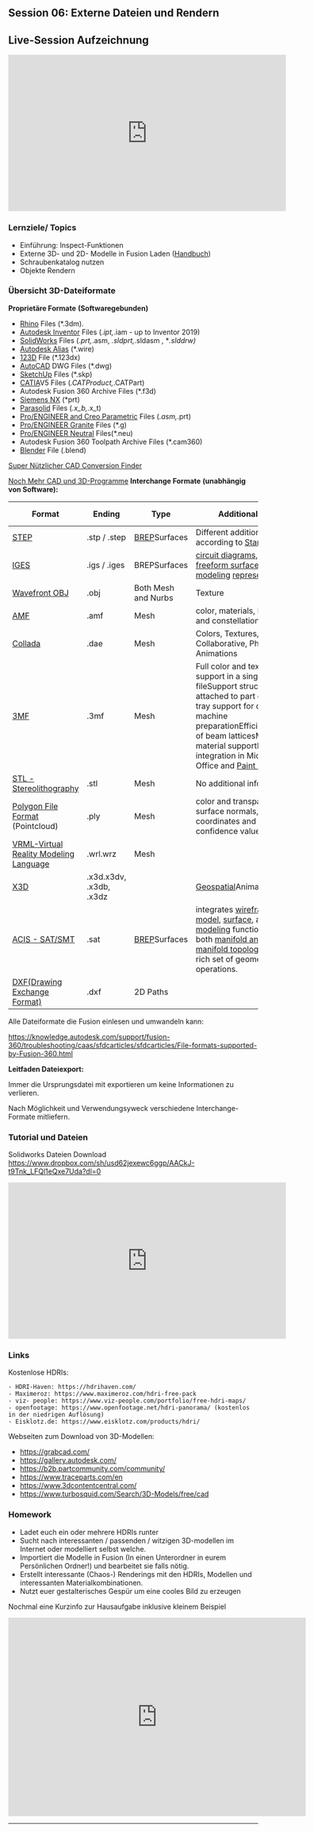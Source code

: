 ## Session 06: Externe Dateien und Rendern

## Live-Session Aufzeichnung

<iframe width="560" height="315" src="https://www.youtube-nocookie.com/embed/ZNWzxA65790" title="YouTube video player" frameborder="0" allow="accelerometer; autoplay; clipboard-write; encrypted-media; gyroscope; picture-in-picture" allowfullscreen></iframe>

### Lernziele/ Topics

- Einführung: Inspect-Funktionen
- Externe 3D- und 2D- Modelle in Fusion Laden ([Handbuch](https://www.autodesk.com/products/fusion-360/blog/data-exchange-in-fusion-360-part-1/))
- Schraubenkatalog nutzen
- Objekte Rendern

### Übersicht 3D-Dateiformate

**Proprietäre Formate** **(Softwaregebunden)**

- [Rhino](https://www.rhino3d.com/) Files (*.3dm).
- [Autodesk Inventor](https://www.autodesk.com/products/inventor/overview) Files (*.ipt,*.iam - up to Inventor 2019)
- [SolidWorks](https://www.solidworks.com/) Files (*.prt,*.asm, *.sldprt,*.sldasm , **.slddrw)* <!-- markdown-link-check-disable-line -->
- [Autodesk Alias](https://www.autodesk.com/products/alias-products/overview?plc=ALSCPTterm=1-YEARsupport=ADVANCEDquantity=1) (*.wire)
- [123D](https://www.autodesk.com/solutions/123d-apps) File (*.123dx)
- [AutoCAD](https://www.autodesk.com/products/autocad/overview?support=ADVANCED) DWG Files (*.dwg)
- [SketchUp](https://www.sketchup.com/products/sketchup-pro) Files (*.skp)
- [CATIA](https://www.3ds.com/de/produkte-und-services/catia/)V5 Files (*.CATProduct,*.CATPart)
- Autodesk Fusion 360 Archive Files (*.f3d)
- [Siemens NX](https://www.plm.automation.siemens.com/global/en/products/nx/) (*prt)
- [Parasolid](https://de.wikipedia.org/wiki/Parasolid) Files (*.x_b,*.x_t)
- [Pro/ENGINEER and Creo Parametric](https://www.ptc.com/en/products/creo/whats-new) Files (*.asm,*.prt)
- [Pro/ENGINEER Granite](https://www.ptc.com/de/~/media/DE/Files/PDFs/CAD/GRANITE_Interoperability_Kernel.ashx?la=en) Files (*.g)
- [Pro/ENGINEER Neutral](http://support.ptc.com/help/creo/creo_pma/usascii/index.html#page/data_exchange/interface/About_Part_and_Assembly_Neutral_Files.html) Files(*.neu)
- Autodesk Fusion 360 Toolpath Archive Files (*.cam360)
- [Blender](https://www.blender.org/) File (.blend)

[Super Nützlicher CAD Conversion Finder](https://www.cadforum.cz/cadforum_en/formats.asp)

[Noch Mehr CAD und 3D-Programme](https://en.wikipedia.org/wiki/Comparison_of_computer-aided_design_software)
**Interchange Formate** **(unabhängig** **von Software):**

| Format                                                       | Ending                  | Type                                                         | Additional Data                                              | Used in | Notes                                 |
| ------------------------------------------------------------ | ----------------------- | ------------------------------------------------------------ | ------------------------------------------------------------ | ------- | ------------------------------------- |
| [STEP](https://en.wikipedia.org/wiki/ISO_10303)              | .stp / .step            | [BREP](https://en.wikipedia.org/wiki/Boundary_representation)Surfaces | Different additional  data according to [Standards](https://en.wikipedia.org/wiki/ISO_10303#Coverage_of_STEP_Application_Protocols_(AP)) |         | Most standard file format             |
| [IGES](https://en.wikipedia.org/wiki/IGES)                   | .igs / .iges            | BREPSurfaces                                                 | [circuit diagrams](https://en.wikipedia.org/wiki/Circuit_diagram), [wireframe](https://en.wikipedia.org/wiki/Wire_frame_model), [freeform surface](https://en.wikipedia.org/wiki/Freeform_surface_modelling) or [solid modeling](https://en.wikipedia.org/wiki/Solid_modeling) [representations](https://en.wikipedia.org/wiki/Representation_(arts)) |         | Not updated since 1994                |
| [Wavefront OBJ](https://en.wikipedia.org/wiki/Wavefront_.obj_file) | .obj                    | Both Mesh and Nurbs                                          | Texture                                                      |         |                                       |
| [AMF](https://en.wikipedia.org/wiki/Additive_manufacturing_file_format) | .amf                    | Mesh                                                         | color, materials, lattices, and constellations               |         |                                       |
| [Collada](https://en.wikipedia.org/wiki/COLLADA)             | .dae                    | Mesh                                                         | Colors, Textures, Collaborative, Physics, Animations         |         |                                       |
| [3MF](https://en.wikipedia.org/wiki/3D_Manufacturing_Format) | .3mf                    | Mesh                                                         | Full color and texture support in a single fileSupport structures attached to part dataFull tray support for direct machine preparationEfficient storage of beam latticesMultiple material supportNative integration in Microsoft Office and [Paint 3D](https://en.wikipedia.org/wiki/Paint_3D) |         | Designed for industrial manufacturing |
| [STL - Stereolithography](https://en.wikipedia.org/wiki/STL_(file_format)) | .stl                    | Mesh                                                         | No additional information                                    |         |                                       |
| [Polygon File Format](https://en.wikipedia.org/wiki/PLY_(file_format)) (Pointcloud) | .ply                    | Mesh                                                         | color and transparency, surface normals, texture coordinates and data confidence values |         |                                       |
| [VRML-](https://en.wikipedia.org/wiki/VRML)[Virtual Reality Modeling Language](https://en.wikipedia.org/wiki/VRML) | .wrl.wrz                | Mesh                                                         |                                                              |         |                                       |
| [X3D](https://en.wikipedia.org/wiki/X3D)                    | .x3d.x3dv, .x3db, .x3dz |                                                              | [Geospatial](https://en.wikipedia.org/wiki/Geospatial)AnimationNURBS |         |                                       |
| [ACIS - SAT/SMT](https://en.wikipedia.org/wiki/ACIS)         | .sat                    | [BREP](https://en.wikipedia.org/wiki/Boundary_representation)Surfaces | integrates [wireframe model](https://en.wikipedia.org/wiki/Wireframe_model), [surface](https://en.wikipedia.org/wiki/Surface_(topology)), and [solid modeling](https://en.wikipedia.org/wiki/Solid_modeling) functionality with both [manifold and non-manifold topology](https://en.wikipedia.org/wiki/List_of_manifolds), and a rich set of geometric operations. |         |                                       |
| [DXF](https://en.wikipedia.org/wiki/AutoCAD_DXF)[(Drawing Exchange Format)](https://en.wikipedia.org/wiki/AutoCAD_DXF) | .dxf                    | 2D Paths                                                     |                                                              |         |                                       |

Alle Dateiformate die Fusion einlesen und umwandeln kann:

<https://knowledge.autodesk.com/support/fusion-360/troubleshooting/caas/sfdcarticles/sfdcarticles/File-formats-supported-by-Fusion-360.html>

**Leitfaden Dateiexport:**

Immer die Ursprungsdatei mit exportieren um keine Informationen zu verlieren.

Nach Möglichkeit und Verwendungsyweck verschiedene Interchange-Formate mitliefern.

### Tutorial  und Dateien

Solidworks Dateien Download
<https://www.dropbox.com/sh/usd62jexewc6ggp/AACkJ-t9Tnk_LFQl1eQxe7Uda?dl=0>


<iframe width="560" height="315" src="https://www.youtube.com/embed/6O-ftuqFnmI" title="YouTube video player" frameborder="0" allow="accelerometer; autoplay; clipboard-write; encrypted-media; gyroscope; picture-in-picture" allowfullscreen></iframe>

### Links

 Kostenlose HDRIs:

    - HDRI-Haven: https://hdrihaven.com/
    - Maximeroz: https://www.maximeroz.com/hdri-free-pack
    - viz- people: https://www.viz-people.com/portfolio/free-hdri-maps/
    - openfootage: https://www.openfootage.net/hdri-panorama/ (kostenlos in der niedrigen Auflösung)
    - Eisklotz.de: https://www.eisklotz.com/products/hdri/

Webseiten zum Download von 3D-Modellen:

- <https://grabcad.com/>
- <https://gallery.autodesk.com/>
- <https://b2b.partcommunity.com/community/>
- <https://www.traceparts.com/en>
- <https://www.3dcontentcentral.com/> <!-- markdown-link-check-disable-line -->
- <https://www.turbosquid.com/Search/3D-Models/free/cad>

###  Homework 

- Ladet euch ein oder mehrere HDRIs runter
- Sucht nach interessanten / passenden / witzigen 3D-modellen im Internet oder modelliert selbst welche.
- Importiert die Modelle in Fusion (In einen Unterordner in eurem Persönlichen Ordner!) und bearbeitet sie falls nötig.
- Erstellt interessante (Chaos-) Renderings mit den HDRIs, Modellen und interessanten Materialkombinationen.
- Nutzt euer gestalterisches Gespür um eine cooles Bild zu erzeugen

Nochmal eine Kurzinfo zur Hausaufgabe inklusive kleinem Beispiel

<iframe width="600" height="400" src="https://www.youtube.com/embed/JrCm6O7inho" frameborder="0" allow="accelerometer; autoplay; clipboard-write; encrypted-media; gyroscope; picture-in-picture" allowfullscreen></iframe>

----------
